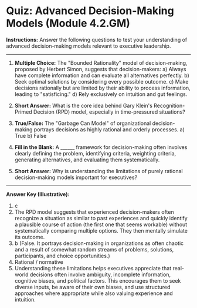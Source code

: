 
# Quiz: Advanced Decision-Making Models (Module 4.2.GM)

**Instructions:** Answer the following questions to test your understanding of advanced decision-making models relevant to executive leadership.

---

1.  **Multiple Choice:** The "Bounded Rationality" model of decision-making, proposed by Herbert Simon, suggests that decision-makers:
    a) Always have complete information and can evaluate all alternatives perfectly.
    b) Seek optimal solutions by considering every possible outcome.
    c) Make decisions rationally but are limited by their ability to process information, leading to "satisficing."
    d) Rely exclusively on intuition and gut feelings.

2.  **Short Answer:** What is the core idea behind Gary Klein's Recognition-Primed Decision (RPD) model, especially in time-pressured situations?

3.  **True/False:** The "Garbage Can Model" of organizational decision-making portrays decisions as highly rational and orderly processes.
    a) True
    b) False

4.  **Fill in the Blank:** A ______ framework for decision-making often involves clearly defining the problem, identifying criteria, weighting criteria, generating alternatives, and evaluating them systematically.

5.  **Short Answer:** Why is understanding the limitations of purely rational decision-making models important for executives?

---
**Answer Key (Illustrative):**
1.  c
2.  The RPD model suggests that experienced decision-makers often recognize a situation as similar to past experiences and quickly identify a plausible course of action (the first one that seems workable) without systematically comparing multiple options. They then mentally simulate its outcome.
3.  b (False. It portrays decision-making in organizations as often chaotic and a result of somewhat random streams of problems, solutions, participants, and choice opportunities.)
4.  Rational / normative
5.  Understanding these limitations helps executives appreciate that real-world decisions often involve ambiguity, incomplete information, cognitive biases, and political factors. This encourages them to seek diverse inputs, be aware of their own biases, and use structured approaches where appropriate while also valuing experience and intuition.
